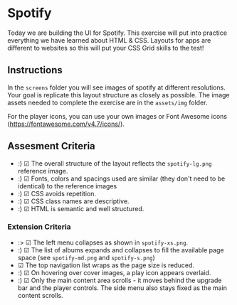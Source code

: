 # Spotify
Today we are building the UI for Spotify. This exercise will put into practice everything we have learned about HTML & CSS. Layouts for apps are different to websites so this will put your CSS Grid skills to the test!

## Instructions
In the `screens` folder you will see images of spotify at different resolutions. Your goal is replicate this layout structure as closely as possible. The image assets needed to complete the exercise are in the `assets/img` folder.

For the player icons, you can use your own images or Font Awesome icons (https://fontawesome.com/v4.7/icons/).

## Assesment Criteria
* :) &#9745; The overall structure of the layout reflects the `spotify-lg.png` reference image. 
* :) &#9745; Fonts, colors and spacings used are similar (they don't need to be identical) to the reference images
* :) &#9745; CSS avoids repetition.
* :) &#9745; CSS class names are descriptive. 
* :) &#9745; HTML is semantic and well structured. 

### Extension Criteria
* :> &#9745; The left menu collapses as shown in `spotify-xs.png`.
* :) &#9745; The list of albums expands and collapses to fill the available page space (see `spotify-md.png` and `spotify-s.png`)
* &#9745; The top navigation list wraps as the page size is reduced.
* :) &#9745; On hovering over cover images, a play icon appears overlaid.
* :) &#9745; Only the main content area scrolls - it moves behind the upgrade bar and the player controls. The side menu also stays fixed as the main content scrolls.
